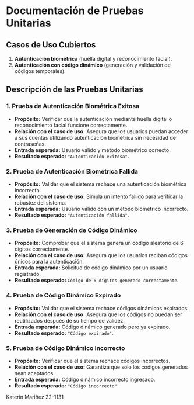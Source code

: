 # Documentación de Pruebas Unitarias

## Casos de Uso Cubiertos
1. **Autenticación biométrica** (huella digital y reconocimiento facial).
2. **Autenticación con código dinámico** (generación y validación de códigos temporales).

## Descripción de las Pruebas Unitarias

### 1. Prueba de Autenticación Biométrica Exitosa
- **Propósito:** Verificar que la autenticación mediante huella digital o reconocimiento facial funcione correctamente.
- **Relación con el caso de uso:** Asegura que los usuarios puedan acceder a sus cuentas utilizando autenticación biométrica sin necesidad de contraseñas.
- **Entrada esperada:** Usuario válido y método biométrico correcto.
- **Resultado esperado:** `"Autenticación exitosa"`.

### 2. Prueba de Autenticación Biométrica Fallida
- **Propósito:** Validar que el sistema rechace una autenticación biométrica incorrecta.
- **Relación con el caso de uso:** Simula un intento fallido para verificar la robustez del sistema.
- **Entrada esperada:** Usuario válido con un método biométrico incorrecto.
- **Resultado esperado:** `"Autenticación fallida"`.

### 3. Prueba de Generación de Código Dinámico
- **Propósito:** Comprobar que el sistema genera un código aleatorio de 6 dígitos correctamente.
- **Relación con el caso de uso:** Asegura que los usuarios reciban códigos únicos para la autenticación.
- **Entrada esperada:** Solicitud de código dinámico por un usuario registrado.
- **Resultado esperado:** `Código de 6 dígitos generado correctamente`.

### 4. Prueba de Código Dinámico Expirado
- **Propósito:** Validar que el sistema rechace códigos dinámicos expirados.
- **Relación con el caso de uso:** Asegura que los códigos no puedan ser reutilizados después de su tiempo de validez.
- **Entrada esperada:** Código dinámico generado pero ya expirado.
- **Resultado esperado:** `"Código expirado"`.

### 5. Prueba de Código Dinámico Incorrecto
- **Propósito:** Verificar que el sistema rechace códigos incorrectos.
- **Relación con el caso de uso:** Garantiza que solo los códigos generados sean aceptados.
- **Entrada esperada:** Código dinámico incorrecto ingresado.
- **Resultado esperado:** `"Código incorrecto"`.

Katerin Mariñez 22-1131

